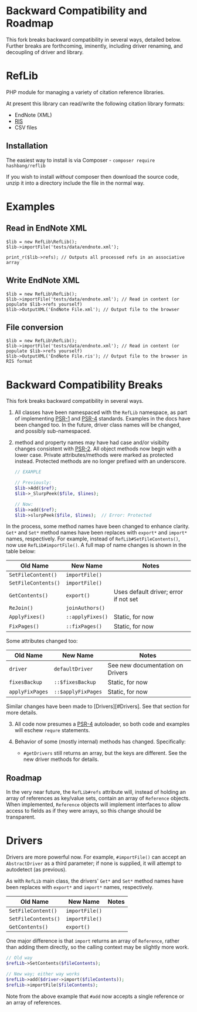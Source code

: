 Backward Compatibility and Roadmap
=============================
This fork breaks backward compatibility in several ways, detailed below. Further breaks are forthcoming, iminently, including driver renaming, and decoupling of driver and library.

RefLib
======
PHP module for managing a variety of citation reference libraries.

At present this library can read/write the following citation library formats:

* EndNote (XML)
* [RIS](https://en.wikipedia.org/wiki/RIS_(file_format))
* CSV files


Installation
------------
The easiest way to install is via Composer - `composer require hashbang/reflib`

If you wish to install *without* composer then download the source code, unzip it into a directory include the file in the normal way.


Examples
========

Read in EndNote XML
-------------------

	$lib = new RefLib\RefLib();
	$lib->importFile('tests/data/endnote.xml');

	print_r($lib->refs); // Outputs all processed refs in an associative array


Write EndNote XML
-----------------

	$lib = new RefLib\RefLib();
	$lib->importFile('tests/data/endnote.xml'); // Read in content (or populate $lib->refs yourself)
	$lib->OutputXML('EndNote File.xml'); // Output file to the browser


File conversion
---------------

	$lib = new RefLib\RefLib();
	$lib->importFile('tests/data/endnote.xml'); // Read in content (or populate $lib->refs yourself)
	$lib->OutputXML('EndNote File.ris'); // Output file to the browser in RIS format

Backward Compatibility Breaks
=============================
This fork breaks backward compatibility in several ways.

1. All classes have been namespaced with the `RefLib` namespace, as part of implementing [PSR-1][PSR-1] and [PSR-4][PSR-4] standards. Examples in the docs have been changed too. In the future, driver class names will be changed, and possibly sub-namespaced.

2. method and property names may have had case and/or visibilty changes consistent with [PSR-2][PSR-2]. All object methods now begin with a lower case. Private attributes/methods were marked as protected instead. Protected methods are no longer prefixed with an underscore.

   ```php
   // EXAMPLE

   // Previously:
   $lib->Add($ref);
   $lib->_SlurpPeek($file, $lines);

   // Now:
   $lib->add($ref);
   $lib->slurpPeek($file, $lines);  // Error: Protected
   ```

  In the process, some method names have been changed to enhance clarity. `Get*` and `Set*` method names have been replaces with `export*` and `import*` names, respectively. For example, instead of `RefLib#SetFileContents()`, now use `RefLib#importFile()`. A full map of name changes is shown in the table below:

  | Old Name             | New Name        | Notes |
  | -------------------  | --------------  | ----- |
  | `SetFileContent()`   | `importFile()`  | |
  | `SetFileContents()`  | `importFile()`  | |
  | `GetContents()`      | `export()`      | Uses default driver; error if not set |
  | `ReJoin()`           | `joinAuthors()` | |
  | `ApplyFixes()`       | `::applyFixes()`| Static, for now |
  | `FixPages()`         | `::fixPages()`  | Static, for now |

  Some attributes changed too:

  | Old Name             | New Name        | Notes |
  | -------------------  | --------------  | ----- |
  | `driver`             | `defaultDriver` | See new documentation on Drivers |
  | `fixesBackup`        | `::$fixesBackup`   | Static, for now |
  | `applyFixPages`      | `::$applyFixPages` | Static, for now |

  Similar changes have been made to [Drivers][#Drivers]. See that section for more details.

3. All code now presumes a [PSR-4][PSR-4] autoloader, so both code and examples will eschew `requre` statements.

4. Behavior of some (mostly internal) methods has changed. Specifically:
   * `#getDrivers` still returns an array, but the keys are different. See the new driver methods for details.

Roadmap
-------
In the very near future, the `RefLib#refs` attribute will, instead of holding an array of references as key/value sets, contain an array of `Reference` objects. When implemented, `Reference` objects will implement interfaces to allow access to fields as if they were arrays, so this change should be transparent.

[PSR-1]: http://www.php-fig.org/psr/psr-1/
[PSR-2]: http://www.php-fig.org/psr/psr-2/
[PSR-4]: http://www.php-fig.org/psr/psr-4/

Drivers
=======
Drivers are more powerful now. For example, `#importFile()` can accept an `AbstractDriver` as a third parameter; if none is supplied, it will attempt to autodetect (as previous).

As with `RefLib` main class, the drivers' `Get*` and `Set*` method names have been replaces with `export*` and `import*` names, respectively.

| Old Name             | New Name        | Notes |
| -------------------  | --------------  | ----- |
| `SetFileContent()`   | `importFile()`  | |
| `SetFileContents()`  | `importFile()`  | |
| `GetContents()`      | `export()`      | |

One major difference is that `import` returns an array of `Reference`, rather than adding them directly, so the calling context may be slightly more work.

```php
// Old way
$refLib->SetContents($fileContents);

// New way; either way works
$refLib->add($driver->import($fileContents));
$refLib->importFile($fileContents);
```
Note from the above example that `#add` now accepts a single reference or an array of references.
